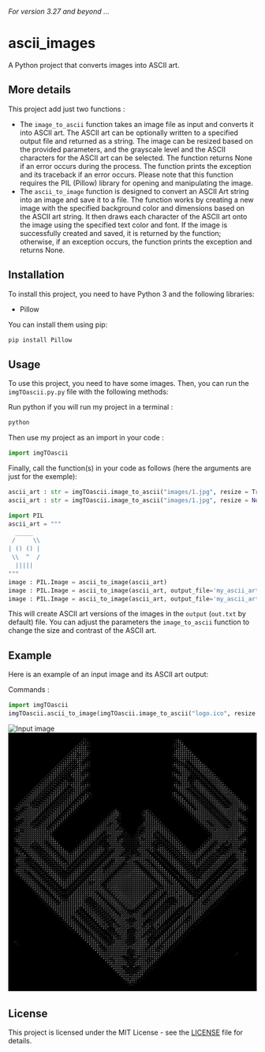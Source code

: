 _For version 3.27 and beyond ..._
# ascii_images
A Python project that converts images into ASCII art.

## More details
This project add just two functions :
- The ``image_to_ascii`` function takes an image file as input and converts it into ASCII art. The ASCII art can be optionally written to a specified output file and returned as a string. The image can be resized based on the provided parameters, and the grayscale level and the ASCII characters for the ASCII art can be selected. The function returns None if an error occurs during the process. The function prints the exception and its traceback if an error occurs. Please note that this function requires the PIL (Pillow) library for opening and manipulating the image.
- The ``ascii_to_image`` function is designed to convert an ASCII Art string into an image and save it to a file. The function works by creating a new image with the specified background color and dimensions based on the ASCII art string. It then draws each character of the ASCII art onto the image using the specified text color and font. If the image is successfully created and saved, it is returned by the function; otherwise, if an exception occurs, the function prints the exception and returns None.

## Installation
To install this project, you need to have Python 3 and the following libraries:

- Pillow

You can install them using pip:

```bash
pip install Pillow
```

## Usage
To use this project, you need to have some images. Then, you can run the `imgTOascii.py.py` file with the following methods:

Run python if you will run my project in a terminal :
```bash
python
```
Then use my project as an import in your code :
```python
import imgTOascii
```
Finally, call the function(s) in your code as follows (here the arguments are just for the exemple):
```python
ascii_art : str = imgTOascii.image_to_ascii("images/1.jpg", resize = True, resize_percentage = 0.1, nb_space = 1, gscale = 1)
ascii_art : str = imgTOascii.image_to_ascii("images/1.jpg", resize = None, xsize = 30, ysize = 30, nb_space = 0)
```

```python
import PIL
ascii_art = """
  _____
 /     \\
| () () |
 \\  ^  /
  |||||
"""
image : PIL.Image = ascii_to_image(ascii_art)
image : PIL.Image = ascii_to_image(ascii_art, output_file='my_ascii_art.png', text_color='white', bg_color='black')
image : PIL.Image = ascii_to_image(ascii_art, output_file='my_ascii_art.png', text_color=(255, 0, 255), bg_color=(0, 255, 0), compression=10, font_file='my_font.ttf', font_size=1.5)

```

This will create ASCII art versions of the images in the `output` (`out.txt` by default) file. You can adjust the parameters the `image_to_ascii` function to change the size and contrast of the ASCII art.

## Example
Here is an example of an input image and its ASCII art output:

Commands :
```python
import imgTOascii
imgTOascii.ascii_to_image(imgTOascii.image_to_ascii("logo.ico", resize = True, resize_percentage = 0.5, nb_space = 0, gscale = 0),'Capture.png',bg_color='black',text_color='white')
```

![Input image](/logo.ico)
![Output image](/Capture.png)

## License
This project is licensed under the MIT License - see the [LICENSE](/LICENSE) file for details.
